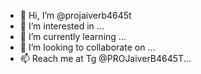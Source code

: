 - 👋 Hi, I’m @projaiverb4645t
- 👀 I’m interested in ...
- 🌱 I’m currently learning ...
- 💞️ I’m looking to collaborate on ...
- 📫 Reach me at Tg @PROJaiverB4645T...

<!---
projaiverb4645t/projaiverb4645t is a ✨ special ✨ repository because its `README.md` (this file) appears on your GitHub profile.
You can click the Preview link to take a look at your changes.
--->
